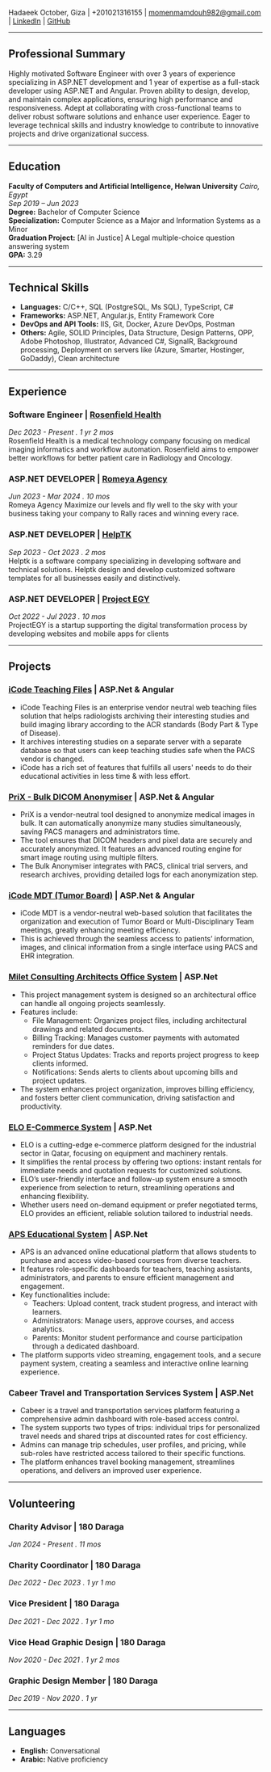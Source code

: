 Hadaeek October, Giza | +201021316155 | [momenmamdouh982@gmail.com](mailto:momenmamdouh982@gmail.com) | [LinkedIn](https://www.linkedin.com/in/mo-men-mamdouh-02070319b) | [GitHub](https://github.com/Moamen-Mamdouh)

---

## Professional Summary

Highly motivated Software Engineer with over 3 years of experience specializing in ASP.NET development and 1 year of expertise as a full-stack developer using ASP.NET and Angular. Proven ability to design, develop, and maintain complex applications, ensuring high performance and responsiveness. Adept at collaborating with cross-functional teams to deliver robust software solutions and enhance user experience. Eager to leverage technical skills and industry knowledge to contribute to innovative projects and drive organizational success.

---

## Education

**Faculty of Computers and Artificial Intelligence, Helwan University** _Cairo, Egypt_  
_Sep 2019 – Jun 2023_<br>
**Degree:** Bachelor of Computer Science<br>
**Specialization:** Computer Science as a Major and Information Systems as a Minor<br>
**Graduation Project:** [AI in Justice] A Legal multiple-choice question answering system<br>
**GPA:** 3.29<br>

---

## Technical Skills

- **Languages:** C/C++, SQL (PostgreSQL, Ms SQL), TypeScript, C#
- **Frameworks:** ASP.NET, Angular.js, Entity Framework Core
- **DevOps and API Tools:** IIS, Git, Docker, Azure DevOps, Postman
- **Others:** Agile, SOLID Principles, Data Structure, Design Patterns, OPP, Adobe Photoshop, Illustrator, Advanced C#, SignalR, Background processing, Deployment on servers like (Azure, Smarter, Hostinger, GoDaddy), Clean architecture

---

## Experience

### Software Engineer | [Rosenfield Health](https://rosenfieldhealth.com/)

_Dec 2023 - Present . 1 yr 2 mos_<br>
Rosenfield Health is a medical technology company focusing on medical imaging informatics and workflow automation. Rosenfield aims to empower better workflows for better patient care in Radiology and Oncology.

### ASP.NET DEVELOPER | [Romeya Agency](https://romeya.com)

_Jun 2023 - Mar 2024 . 10 mos_<br>
Romeya Agency Maximize our levels and fly well to the sky with your business taking your company to Rally races and winning every race.

### ASP.NET DEVELOPER | [HelpTK](https://helptk.com)

_Sep 2023 - Oct 2023 . 2 mos_<br>
Helptk is a software company specializing in developing software and technical solutions. Helptk design and develop customized software templates for all businesses easily and distinctively.

### ASP.NET DEVELOPER | [Project EGY](https://project-eg.com)

_Oct 2022 - Jul 2023 . 10 mos_<br>
ProjectEGY is a startup supporting the digital transformation process by developing websites and mobile apps for clients

---

## Projects

### [iCode Teaching Files](https://rosenfieldhealth.com/icode-teaching-files/) | ASP.Net & Angular

- iCode Teaching Files is an enterprise vendor neutral web teaching files solution that helps radiologists archiving their interesting studies and build imaging library according to the ACR standards (Body Part & Type of Disease).
- It archives interesting studies on a separate server with a separate database so that users can keep teaching studies safe when the PACS vendor is changed.
- iCode has a rich set of features that fulfills all users' needs to do their educational activities in less time & with less effort.

### [PriX - Bulk DICOM Anonymiser](https://rosenfieldhealth.com/PRIX/) | ASP.Net & Angular

- PriX is a vendor-neutral tool designed to anonymize medical images in bulk. It can automatically anonymize many studies simultaneously, saving PACS managers and administrators time.
- The tool ensures that DICOM headers and pixel data are securely and accurately anonymized. It features an advanced routing engine for smart image routing using multiple filters.
- The Bulk Anonymiser integrates with PACS, clinical trial servers, and research archives, providing detailed logs for each anonymization step.

### [iCode MDT (Tumor Board)](https://rosenfieldhealth.com/icode-mdt/) | ASP.Net & Angular

- iCode MDT is a vendor-neutral web-based solution that facilitates the organization and execution of Tumor Board or Multi-Disciplinary Team meetings, greatly enhancing meeting efficiency.
- This is achieved through the seamless access to patients’ information, images, and clinical information from a single interface using PACS and EHR integration.

### [Milet Consulting Architects Office System](https://play.google.com/store/apps/details?id=com.milet.millet) | ASP.Net

- This project management system is designed so an architectural office can handle all ongoing projects seamlessly.
- Features include:
  - File Management: Organizes project files, including architectural drawings and related documents.
  - Billing Tracking: Manages customer payments with automated reminders for due dates.
  - Project Status Updates: Tracks and reports project progress to keep clients informed.
  - Notifications: Sends alerts to clients about upcoming bills and project updates.
- The system enhances project organization, improves billing efficiency, and fosters better client communication, driving satisfaction and productivity.

### [ELO E-Commerce System](https://elo-link.com) | ASP.Net

- ELO is a cutting-edge e-commerce platform designed for the industrial sector in Qatar, focusing on equipment and machinery rentals.
- It simplifies the rental process by offering two options: instant rentals for immediate needs and quotation requests for customized solutions.
- ELO’s user-friendly interface and follow-up system ensure a smooth experience from selection to return, streamlining operations and enhancing flexibility.
- Whether users need on-demand equipment or prefer negotiated terms, ELO provides an efficient, reliable solution tailored to industrial needs.

### [APS Educational System](https://apsdashboard.runasp.net/) | ASP.Net

- APS is an advanced online educational platform that allows students to purchase and access video-based courses from diverse teachers.
- It features role-specific dashboards for teachers, teaching assistants, administrators, and parents to ensure efficient management and engagement.
- Key functionalities include:
  - Teachers: Upload content, track student progress, and interact with learners.
  - Administrators: Manage users, approve courses, and access analytics.
  - Parents: Monitor student performance and course participation through a dedicated dashboard.
- The platform supports video streaming, engagement tools, and a secure payment system, creating a seamless and interactive online learning experience.

### Cabeer Travel and Transportation Services System | ASP.Net

- Cabeer is a travel and transportation services platform featuring a comprehensive admin dashboard with role-based access control.
- The system supports two types of trips: individual trips for personalized travel needs and shared trips at discounted rates for cost efficiency.
- Admins can manage trip schedules, user profiles, and pricing, while sub-roles have restricted access tailored to their specific functions.
- The platform enhances travel booking management, streamlines operations, and delivers an improved user experience.

---

## Volunteering

### Charity Advisor | 180 Daraga

_Jan 2024 - Present . 11 mos_

### Charity Coordinator | 180 Daraga

_Dec 2022 - Dec 2023 . 1 yr 1 mo_

### Vice President | 180 Daraga

_Dec 2021 - Dec 2022 . 1 yr 1 mo_

### Vice Head Graphic Design | 180 Daraga

_Nov 2020 - Dec 2021 . 1 yr 2 mos_

### Graphic Design Member | 180 Daraga

_Dec 2019 - Nov 2020 . 1 yr_

---

## Languages

- **English:** Conversational
- **Arabic:** Native proficiency
